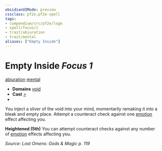 ```yaml
---
obsidianUIMode: preview
cssclass: pf2e,pf2e-spell
tags:
- compendium/src/pf2e/logm
- spell/focus/1
- trait/abjuration
- trait/mental
aliases: ["Empty Inside"]
---
```

# Empty Inside *Focus 1*   
[abjuration](abjuration.md "Abjuration School Trait")  [mental](mental.md "Mental Effect Trait")  

- **Domains** [void](Reference/Compendium/Setting/domains.md#Void)
- **Cast** [>](chapter-9-playing-the-game.md#Actions "Single Action") 
- 

You inject a sliver of the void into your mind, momentarily remaking it into a bleak and empty place. Attempt a counteract check against one [emotion](emotion.md "Emotion Effect Trait") effect affecting you.

**Heightened (5th)** You can attempt counteract checks against any number of [emotion](emotion.md "Emotion Effect Trait") effects affecting you.

*Source: Lost Omens: Gods & Magic p. 119*